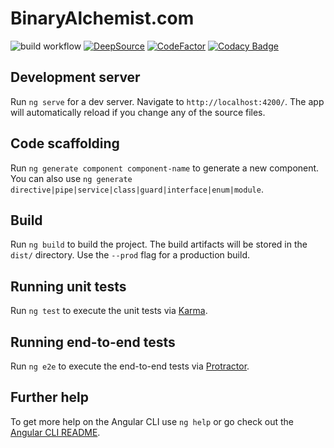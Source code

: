 # BinaryAlchemist.com
![build workflow](https://github.com/s-ayers/binary-alchemist/actions/workflows/build-and-deploy.yml/badge.svg)
[![DeepSource](https://deepsource.io/gh/s-ayers/binary-alchemist.svg/?label=active+issues&show_trend=true)](https://deepsource.io/gh/s-ayers/binary-alchemist/?ref=repository-badge)
[![CodeFactor](https://www.codefactor.io/repository/github/s-ayers/binary-alchemist/badge)](https://www.codefactor.io/repository/github/s-ayers/binary-alchemist)
[![Codacy Badge](https://app.codacy.com/project/badge/Grade/c8f909e1ec674d1f8614b61c8da7a3bd)](https://www.codacy.com/gh/s-ayers/binary-alchemist/dashboard?utm_source=github.com&amp;utm_medium=referral&amp;utm_content=s-ayers/binary-alchemist&amp;utm_campaign=Badge_Grade)


## Development server

Run `ng serve` for a dev server. Navigate to `http://localhost:4200/`. The app will automatically reload if you change any of the source files.

## Code scaffolding

Run `ng generate component component-name` to generate a new component. You can also use `ng generate directive|pipe|service|class|guard|interface|enum|module`.

## Build

Run `ng build` to build the project. The build artifacts will be stored in the `dist/` directory. Use the `--prod` flag for a production build.

## Running unit tests

Run `ng test` to execute the unit tests via [Karma](https://karma-runner.github.io).

## Running end-to-end tests

Run `ng e2e` to execute the end-to-end tests via [Protractor](http://www.protractortest.org/).

## Further help

To get more help on the Angular CLI use `ng help` or go check out the [Angular CLI README](https://github.com/angular/angular-cli/blob/master/README.md).

